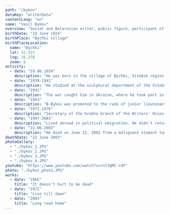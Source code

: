 ```yaml
---
path: "/bykov"
dataKey: "writerData"
contentLang: "en"
name: "Vasil Bykov"
overview: "Soviet and Belarusian writer, public figure, participant of the Great Patriotic War. Member of the USSR Writers' Union."
birthDate: "19 June 1924"
birthPlace: "Bychki village"
birthPlaceLocation:
  name: "Bychki"
  lat: 52.523
  lng: 35.278
  zoom: 6
activity:
  - date: "19.06.1924"
    description: "He was born in the village of Bychki, Vitebsk region in a peasant family."
  - date: "1939-1941"
    description: "He studied at the sculptural department of the Vitebsk Art School (1939-1940), which he left due to the cancellation of scholarships, and at the school of the FZO (until May 1941)."
  - date: "1941"
    description: "The war caught him in Ukraine, where he took part in defense work. During the retreat in Belgorod, he retreated from his column and was arrested, Bykov was almost shot as a German spy."
  - date: "1943"
    description: "В.Bykov was promoted to the rank of junior lieutenant. He participated in the battles for Krivoy Rog, Alexandria, Znamenka. During the Kirovograd operation he was wounded in the leg and abdomen (by mistake he was recorded as dead)."
  - date: "1972-1978"
    description: "Secretary of the Grodno branch of the Writers' Union of the Belarusian SSR."
  - date: "1997-2003"
    description: "Lived abroad in political emigration. He didn't return home until a month before his death."
  - date: "22.06.2003"
    description: "He died on June 22, 2003 from a malignant stomach tumor in the intensive care unit of the Oncology Hospital in Borovlyany, near Minsk. He was buried in the Eastern cemetery in Minsk."
deathDate: "22 June 2003"
photoGallery:
  - "./bykov_1.JPG"
  - "./bykov_2.JPG"
  - "./bykov_3.JPG"
  - "./bykov_4.JPG"
youtube: "https://www.youtube.com/watch?v=rnt3qMC-rdY"
photo: "./bykov_photo.JPG"
works:
  - date: "1965"
    title: "It doesn't hurt to be dead"
  - date: "1972"
    title: "Live till dawn"
  - date: "2003"
    title: "Long road home"
---
```


